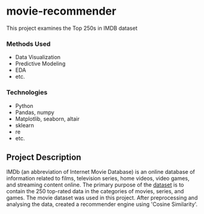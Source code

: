 # movie-recommender
This project examines the Top 250s in IMDB dataset

### Methods Used
* Data Visualization
* Predictive Modeling
* EDA
* etc.

### Technologies
* Python
* Pandas, numpy
* Matplotlib, seaborn, altair
* sklearn
* re
* etc.

## Project Description
IMDb (an abbreviation of Internet Movie Database) is an online database of information related to films, television series, home videos, video games, and streaming content online. The primary purpose of the [dataset](https://www.kaggle.com/ramjasmaurya/top-250s-in-imdb)  is to contain the 250 top-rated data in the categories of movies, series, and games. The movie dataset was used in this project. After preprocessing and analysing the data, created a recommender engine using 'Cosine Similarity'.
